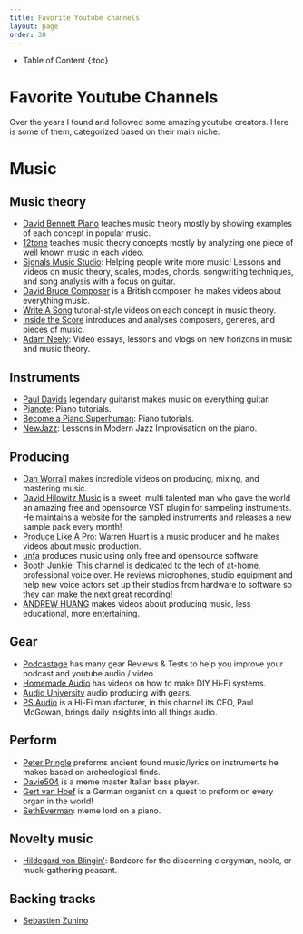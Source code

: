 ```yaml
---
title: Favorite Youtube channels
layout: page
order: 30
---
```


* Table of Content
{:toc}

# Favorite Youtube Channels

Over the years I found and followed some amazing youtube creators. Here is some of them, categorized based on their main niche.

# Music

## Music theory

- [David Bennett Piano](https://www.youtube.com/c/DavidBennettPiano) teaches music theory mostly by showing examples of each concept in popular music.
- [12tone](https://www.youtube.com/@12tone) teaches music theory concepts mostly by analyzing one piece of well known music in each video.
- [Signals Music Studio](https://www.youtube.com/c/SignalsMusicStudio): Helping people write more music! Lessons and videos on music theory, scales, modes, chords, songwriting techniques, and song analysis with a focus on guitar.
- [David Bruce Composer](https://www.youtube.com/@DBruce) is a British composer, he makes videos about everything music.
- [Write A Song](https://www.youtube.com/c/SongwritingExplained) tutorial-style videos on each concept in music theory.
- [Inside the Score](https://www.youtube.com/c/InsidetheScore) introduces and analyses composers, generes, and pieces of music.
- [Adam Neely](https://www.youtube.com/@AdamNeely): Video essays, lessons and vlogs on new horizons in music and music theory.


## Instruments

- [Paul Davids](https://www.youtube.com/c/PaulDavids) legendary guitarist makes music on everything guitar.
- [Pianote](https://www.youtube.com/c/PianoteOfficial): Piano tutorials.
- [Become a Piano Superhuman](https://www.youtube.com/channel/UC1V2zI_VQ5et66WtKXhAXXA): Piano tutorials.
- [NewJazz](https://www.youtube.com/c/NewJazz): Lessons in Modern Jazz Improvisation on the piano.


## Producing

- [Dan Worrall](https://www.youtube.com/c/DanWorrall) makes incredible videos on producing, mixing, and mastering music.
- [David Hilowitz Music](https://www.youtube.com/@DavidHilowitzMusic) is a sweet, multi talented man who gave the world an amazing free and opensource VST plugin for sampeling instruments. He maintains a website for the sampled instruments and releases a new sample pack every month!
- [Produce Like A Pro](https://www.youtube.com/c/Producelikeapro): Warren Huart is a music producer and he makes videos about music production.
- [unfa](https://www.youtube.com/c/unfa000) produces music using only free and opensource software.
- [Booth Junkie](https://www.youtube.com/channel/UCHHf1h8k7MA6-AG8FXjnQSw): This channel is dedicated to the tech of at-home, professional voice over. He reviews microphones, studio equipment and help new voice actors set up their studios from hardware to software so they can make the next great recording!
- [ANDREW HUANG](https://www.youtube.com/@andrewhuang) makes videos about producing music, less educational, more entertaining.


## Gear

- [Podcastage](https://www.youtube.com/c/Podcastage) has many gear Reviews & Tests to help you improve your podcast and youtube audio / video. 
- [Homemade Audio](https://www.youtube.com/channel/UCqiSPVKE22RwsDhKMr84_ZA) has videos on how to make DIY Hi-Fi systems.
- [Audio University](https://www.youtube.com/c/AudioUniversity) audio producing with gears.
- [PS Audio](https://www.youtube.com/c/PSAudiochannel) is a Hi-Fi manufacturer, in this channel its CEO, Paul McGowan, brings daily insights into all things audio.

## Perform

- [Peter Pringle](https://www.youtube.com/@copperleaves) preforms ancient found music/lyrics on instruments he makes based on archeological finds.
- [Davie504](https://www.youtube.com/c/Davie504) is a meme master Italian bass player.
- [Gert van Hoef](https://www.youtube.com/c/GertvanHoeforganist) is a German organist on a quest to preform on every organ in the world!
- [SethEverman](https://www.youtube.com/user/SethEverman): meme lord on a piano.

## Novelty music

- [Hildegard von Blingin'](https://www.youtube.com/c/Hildegardvonblingin): Bardcore for the discerning clergyman, noble, or muck-gathering peasant.


## Backing tracks

- [Sebastien Zunino](https://www.youtube.com/c/S%C3%A9bastienZunino)
